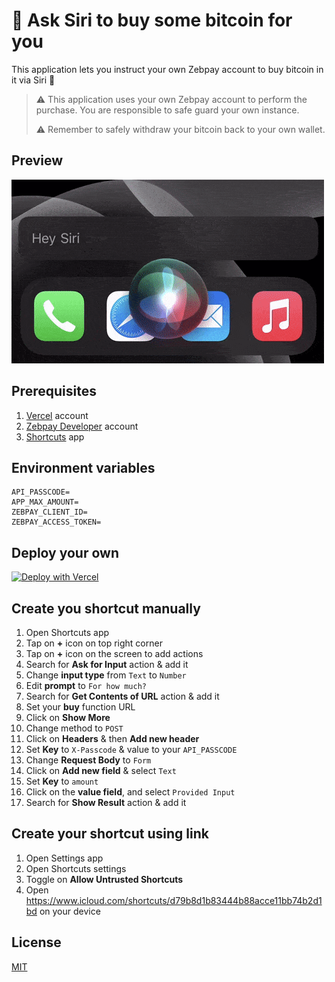 # 🌟 Ask Siri to buy some bitcoin for you

This application lets you instruct your own Zebpay account to buy bitcoin in it via Siri 🐉

> :warning: This application uses your own Zebpay account to perform the purchase. You are responsible to safe guard your own instance.
>
> :warning: Remember to safely withdraw your bitcoin back to your own wallet.


## Preview

[![Hey siri, buy some bitcoin for me](./preview.gif)](https://twitter.com/harshjv/status/1320007969459691521)


## Prerequisites

1. [Vercel](https://vercel.com) account
2. [Zebpay Developer](https://build.zebpay.com/) account
3. [Shortcuts](https://apps.apple.com/us/app/shortcuts/id915249334) app


## Environment variables

```
API_PASSCODE=
APP_MAX_AMOUNT=
ZEBPAY_CLIENT_ID=
ZEBPAY_ACCESS_TOKEN=
```


## Deploy your own

[![Deploy with Vercel](https://vercel.com/button)](https://vercel.com/new/git/external?repository-url=https%3A%2F%2Fgithub.com%2Fharshjv%2Fsiri-buy-bitcoin&env=APP_PASSCODE,APP_MAX_AMOUNT,ZEBPAY_CLIENT_ID,ZEBPAY_ACCESS_TOKEN)


## Create you shortcut manually

1. Open Shortcuts app
2. Tap on **+** icon on top right corner
3. Tap on **+** icon on the screen to add actions
4. Search for **Ask for Input** action & add it
  1. Change **input type** from `Text` to `Number`
  2. Edit **prompt** to `For how much?`
5. Search for **Get Contents of URL** action & add it
  1. Set your **buy** function URL
  2. Click on **Show More**
  3. Change method to `POST`
  4. Click on **Headers** & then **Add new header**
  5. Set **Key** to `X-Passcode` & value to your `API_PASSCODE`
6. Change **Request Body** to `Form`
7. Click on **Add new field** & select `Text`
7. Set **Key** to `amount`
8. Click on the **value field**, and select `Provided Input`
9. Search for **Show Result** action & add it


## Create your shortcut using link

1. Open Settings app
2. Open Shortcuts settings
3. Toggle on **Allow Untrusted Shortcuts**
4. Open https://www.icloud.com/shortcuts/d79b8d1b83444b88acce11bb74b2d1bd on your device


## License

[MIT](./LICENSE.md)
